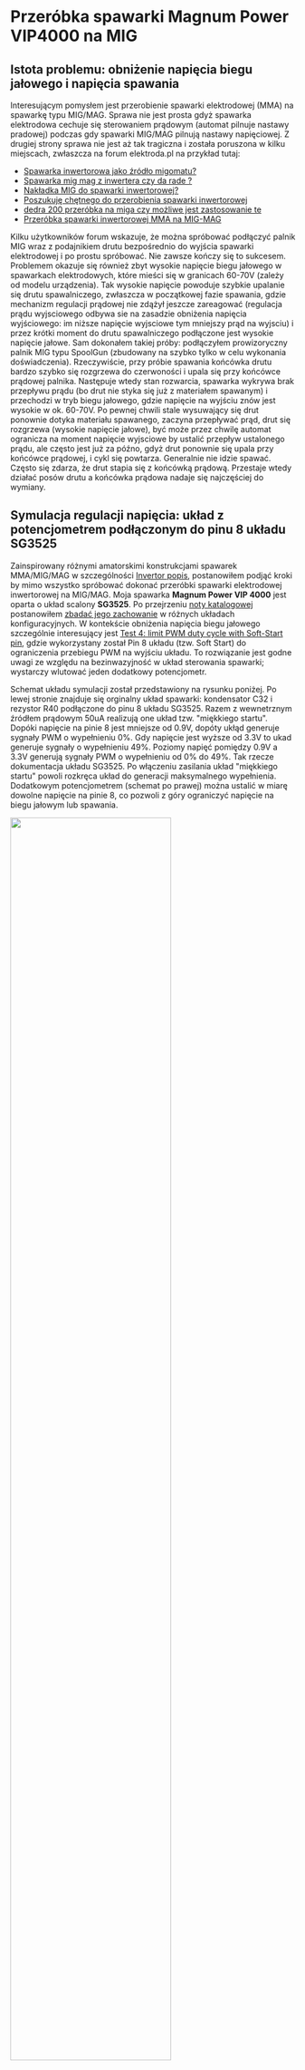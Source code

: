 # Przeróbka spawarki Magnum Power VIP4000 na MIG

## Istota problemu: obniżenie napięcia biegu jałowego i napięcia spawania

Interesującym pomysłem jest przerobienie spawarki elektrodowej (MMA) na spawarkę typu MIG/MAG. Sprawa nie jest prosta gdyż spawarka
elektrodowa cechuje się sterowaniem prądowym (automat pilnuje nastawy pradowej) podczas gdy spawarki MIG/MAG pilnują nastawy napięciowej.
Z drugiej strony sprawa nie jest aż tak tragiczna i została poruszona w kilku miejscach, zwłaszcza na forum elektroda.pl na przykład
tutaj:

 * [Spawarka inwertorowa jako źródło migomatu?](https://www.elektroda.pl/rtvforum/topic688745.html)
 * [Spawarka mig mag z inwertera czy da rade ? ](https://www.elektroda.pl/rtvforum/topic1481430.html)
 * [Nakładka MIG do spawarki inwertorowej?](https://www.elektroda.pl/rtvforum/topic2955459.html)
 * [Poszukuję chętnego do przerobienia spawarki inwertorowej](https://www.elektroda.pl/rtvforum/topic2409633.html)
 * [dedra 200 przeróbka na miga czy możliwe jest zastosowanie te](https://www.elektroda.pl/rtvforum/topic959926.html)
 * [Przeróbka spawarki inwertorowej MMA na MIG-MAG](https://forum.elportal.pl/viewtopic.php?t=13849)

Kilku użytkowników forum wskazuje, że można spróbować podłączyć palnik MIG wraz z podajnikiem drutu bezpośrednio
do wyjścia spawarki elektrodowej i po prostu spróbować. Nie zawsze kończy się to sukcesem. Problemem okazuje się
również zbyt wysokie napięcie biegu jałowego w spawarkach elektrodowych, które mieści się w granicach 60-70V (zależy od
modelu urządzenia).
Tak wysokie napięcie powoduje szybkie upalanie się drutu spawalniczego, zwłaszcza w początkowej fazie spawania,
gdzie mechanizm regulacji prądowej nie zdążył jeszcze zareagować (regulacja prądu wyjsciowego odbywa sie na zasadzie
obniżenia napięcia wyjściowego: im niższe napięcie wyjsciowe tym mniejszy prąd na wyjsciu) i przez krótki moment do
drutu spawalniczego podłączone jest wysokie napięcie jałowe.
Sam dokonałem takiej próby: podłączyłem prowizoryczny palnik MIG typu SpoolGun (zbudowany na szybko tylko w celu wykonania doświadczenia).
Rzeczywiście, przy próbie spawania końcówka drutu bardzo szybko się rozgrzewa do czerwoności i upala się przy końcówce prądowej
palnika. Następuje wtedy stan rozwarcia, spawarka wykrywa brak przepływu prądu (bo drut nie styka się już
z materiałem spawanym) i przechodzi w tryb biegu jałowego, gdzie napięcie na wyjściu znów jest wysokie w ok. 60-70V. Po pewnej
chwili stale wysuwający się drut ponownie dotyka materiału spawanego, zaczyna przepływać prąd, drut się rozgrzewa (wysokie napięcie
jałowe), być może przez chwilę automat ogranicza na moment napięcie wyjsciowe by ustalić przepływ ustalonego prądu, ale często
jest już za późno, gdyż drut ponownie się upala przy końcówce prądowej, i cykl się powtarza. Generalnie nie idzie spawać.
Często się zdarza, że drut stapia się z końcówką prądową. Przestaje wtedy działać posów drutu a końcówka prądowa nadaje się
najczęściej do wymiany.

## Symulacja regulacji napięcia: układ z potencjometrem podłączonym do pinu 8 układu SG3525

Zainspirowany różnymi amatorskimi konstrukcjami spawarek MMA/MIG/MAG w szczególności [Invertor popis](https://github.com/wmarkow/sandbox/blob/master/inverter-welder/concepts/09_mma_mig_mag/invertor_popis.pdf),
postanowiłem podjąć kroki by mimo wszystko spróbować dokonać przeróbki spawarki elektrodowej inwertorowej na MIG/MAG. Moja spawarka **Magnum Power VIP 4000** jest
oparta o układ scalony **SG3525**. Po przejrzeniu [noty katalogowej](https://github.com/wmarkow/sandbox/blob/master/inverter-welder/elements/sg3525/SG1525.pdf) postanowiłem [zbadać jego zachowanie](https://github.com/wmarkow/sandbox/blob/master/inverter-welder/elements/sg3525/tests/README.md) w różnych układach konfiguracyjnych.
W kontekście obniżenia napięcia biegu jałowego szczególnie interesujący jest [Test 4: limit PWM duty cycle with Soft-Start pin](https://github.com/wmarkow/sandbox/blob/master/inverter-welder/elements/sg3525/tests/Test4/README.md),
gdzie wykorzystany został Pin 8 układu (tzw. Soft Start) do ograniczenia przebiegu PWM na wyjściu układu. To rozwiązanie jest godne uwagi ze względu na bezinwazyjność w układ sterowania spawarki; wystarczy wlutować jeden dodatkowy potencjometr. 

Schemat układu symulacji został przedstawiony na rysunku poniżej. Po lewej stronie znajduje się
orginalny układ spawarki: kondensator C32 i rezystor R40 podłączone do pinu 8 układu SG3525. Razem
z wewnetrznym źródłem prądowym 50uA realizują one układ tzw. "miękkiego startu". Dopóki napięcie
na pinie 8 jest mniejsze od 0.9V, dopóty ukłąd generuje sygnały PWM o wypełnieniu 0%. Gdy napięcie
jest wyższe od 3.3V to ukad generuje sygnały o wypełnieniu 49%. Poziomy napięć pomiędzy 0.9V a 3.3V
generują sygnały PWM o wypełnieniu od 0% do 49%. Tak rzecze dokumentacja układu SG3525. Po włączeniu
zasilania układ "miękkiego startu" powoli rozkręca układ do generacji maksymalnego wypełnienia.
Dodatkowym potencjometrem (schemat po prawej) można ustalić w miarę dowolne napięcie na pinie 8, 
co pozwoli z góry ograniczyć napięcie na biegu jałowym lub spawania. 

<img src="https://raw.githubusercontent.com/wmarkow/sandbox/master/inverter-welder/concepts/08_magnum_power_vip_4000/improvements/02/pin8_potentiometer_sim_sch.png" width="75%" >

Symulacja pokazuje wpływ takiego rozwiązania na układ "miękkiego
startu". Wykres napięć w obu przypadkach (bez modyfikcji kolor zielony i z modyfikacją kolor niebieski) poniżej:

<img src="https://raw.githubusercontent.com/wmarkow/sandbox/master/inverter-welder/concepts/08_magnum_power_vip_4000/improvements/02/pin8_potentiometer_sim_result.png" width="75%" >

pokazuje, że modyfikacja spowalnia rozruch urządzenia prawie dwukrotnie (na maksymalnym ustawieniu potencjometru):
* bez modyfikacji układ osiąga PWM 49% (napięcie 3.3V) po około 45ms. Kondensator ładuje się liniowo ze źródła prądowego.
* z modyfikacją układ osiąga PWM 49% (napięcie 3.3V) po około 75ms. Ponadto obecność potencjometru zmienia charakterystykę ładowania
kondensatora z liniowej na wykładniczą.

Wydaje mi się, że takie spowolnienie nie ma negatywnego wpływu na pracę urządzenia. Gorzej by było,
gdyby modyfikacja przyspieszyła rozruch.


## Próba z potencjometrem podłączonym do pinu 8 układu SG3525

Zmontowany układ pomiarowy wygląda tak:

<img src="https://raw.githubusercontent.com/wmarkow/sandbox/master/inverter-welder/concepts/08_magnum_power_vip_4000/improvements/02/setup.jpg" width="75%" >

Na zdjęciu widać podlutowany odpowiednio potencjometr (wartość 88k zmierzona miernikiem), zaciski prądowe, multimetr i ... podłączoną do zacisków żarówkę.
Żarówka wstępnie obciąża układ względnie niską rezystancją. Występuje na niej napięcie ok 61V i przepływa
przez nią prąd ok 50mA (przy potencjometrze ustawionym na wartość maksymalną) [^1]. Bez tej żarówki napięcie wyjściowe na zaciskach jest mniej więcej stałe i wynosi około
62V bez wględu na wartość nastawy potencjometru. Innymi słowy wartość wypełnienia generowanego sygnału PWM się zmienia, ale napięcie
na wyjściu **wskazywane multimetrem** (to jest ważne) jest stałe. Okazuje się, że spawarka w obwodzie wyjściowym
ma kondensatory, które są ładowane ze źródła. Wyjście spawarki jest już "wstępnie obciążone" dzielnikiem
rezystancyjnym (o wartości 23.4k) służącym do pomiaru napięcia wyjściowego i wykrywania stanu zwarcia elektrody.
Ten dzielnik rezystancyjny powoduje powolne rozładowanie kondensatorów wyjściowych, dlatego napięcie wskazywane
przez multimer jest mniej więcej stałe bez względu na wartość wypełnienia sygnału PWM; napięcie zauważalnie maleje dopiero przy niskich
wypełnieniach PWM. Podłączona żarówka ma za zadanie wstępnie obciążyć układ małą rezystancją (małą w porównaniu
z dzielnikiem napięcia ale wysoką od rezystancji łuku spawalniczego), co spowoduje szybsze rozładowanie kondensatorów i multimetr "zauważy" spadek napięcia
wyjściowego.
  
Nastawę potencjometru określiłem sobie w godzinach, zgodną z tarczą wskazówek zegarka, jak na zdjęciu poniżej:

<img src="https://raw.githubusercontent.com/wmarkow/sandbox/master/inverter-welder/concepts/08_magnum_power_vip_4000/improvements/02/potentiometer.jpg" width="25%" >

Wyniki pomiarów znajdują się w tabelce poniżej:

 | Nastawa potencjometru [h] | Zmierzone napięcie wyjściowe przy rozłączonej żarówce [V] | Zmierzone napięcie wyjściowe przy załączonej żarówce [V]| Zmierzone napięcie na potencjometrze [V]| Zmierzona oporność na potencjometrze [kOhm]| Obliczony PWM [%]| Obliczone napięcie wyjściowe [V]|
 |---|---|---|---|---|---|---|
 |   max | 61.9 | 60.4 | 3.7 | 88.5 | 49 | 62 |
 |    15 | 61.4 | 59.5 | 3.1 | 74.6 | 45 | 57 |
 |    12 | 59.8 | 53.7 | 1.8 [^2] | 39.6 | 18 | 23 |
 |    11 | 59.7 | 52.4 | 1.5 | 34.0 | 12 | 15 |
 | 11/10 | 20.0 |  8.9 | 1.2 | 27.8 |  6 |  8 |
 |    10 | 10.0 |  0.0 | 0.9 | 19.9 |  0 |  0 |
 |     9 | 10.0 |  0.0 | 0.6 | 11.5 |  0 |  0 |
 |   min | 10.0 |  0.0 | 0.0 |  |  0 |  0 |

Potencjometr okazuje się działać ale jednak nieliniowo. Bardzo łatwo jest zbić napięcie do zmierzonej wartości około 45V. Później
dalsza minimalna zmiana nastawy skutkuje szybkim spadkiem napięcia do 0V. Udało mi się uzyskać zmierzone napięcie wyjściowe
35V a potencjometr był ustawiony wtedy na 27.5k (nastawa gdzieś pomiędzy godziną 10 a 11).

Nadmienię jeszcze raz fakt pomiaru napięcia multimetrem. Przy rozłączonej żarówce multimetr nie zauważa zbytniego spadku napięcia
wyjściowego. Jest to spowodowane obecnością dużej wstępnej rezystancji obciążającej (23.4k) układ i powodującej
powolne rozładowywanie kondensatorów wyjsciowych. Przy załączonej żarówce o oporności około nieco ponad 1k multimetr
łatwiej zauważa spadek napięcia wyjściowego. Jednak ten pomiar multimetrem równiez należy traktować tylko jako **pomiar
orientacyjny!** Prawdziwa wartość napięcia ujawnia się dopiero podczas procesu spawania, gdzie rezystancja obciążenia jest
na prawdę niska i prawie bliska rezystancji zwarciowej. Dlatego w tabelce powyżej zamieściłem kolumny pomocnicze:
* **PWM** zawierającą wyliczoną - na podstawie napięcia na pinie 8 układu SG3525 - wartośc wypełnienia genarowanych
sygnałów PWM. Wartość 49% oznacza generowanie maksymalnego napięcia (ok. 62V), wartość 0% oznacza minimalne
napięcie na wyjściu (ok 0V).
* **Obliczone napięcie wyjściowe** - wyznaczone na podstawie wartości wypełnienia **PWM**. Wartość tego napięcia
należałoby traktować jako wyrocznię, gdyż ta wartość ujawnia się podczas procesu spawania.

Widać, że regulacja napięcia biegu jałowego działa. Trzeba by wykonać próbę spawania. Aby polepszyć zakres
regulacyjny potencjometru, proponuję zamienić go na opornik około 33k połączony szeregowo z potencjometrem 
o wartości ok. 56k. Powinno być wtedy możliwe bardziej selektywne regulowanie napięcia biegu jałowego w zakresie ok. 15V-60V.
Warto by było przeprowadzić test ze zmniejszoną opornością obciążenia wstępnego (żarówki). W przeprowadzonym teście żarówka miała opór
ciut większy od 1k, być może warto by było zastosować tutaj jakiś rezystor dużej mocy o oporności np. 200 Ohm?

Ciekawostką jest fakt, że przy rozłączonej żarówce i napięciu na pinie 8 mniejszym od 0.9V, napięcie zmierzone na wyjściu spawarki jest 10V.
Dopiero przy załączonej żarówce spada do 0V.

## Pierwsze testowe spoiny

Na potrzeby testu zbudowałem prowizoryczny uchywt typu spool-gun:
<img src="https://raw.githubusercontent.com/wmarkow/sandbox/master/inverter-welder/concepts/08_magnum_power_vip_4000/improvements/02/simple_spoolgun.jpg" width="75%" >

Jest bardzo nieporęczny ale daje radę podczas testów. W skład konstrukcji wchodzą:
* końcówka palnika wraz z końcówką prądową przymontowane taśmą do długiej na ok. 40cm pilśniowej listwy. Do tej końcówki bezpośrednio
jest "zapięty" uchwyt elektrodowy podłączony do zacisku masowego spawarki, gdyż spawanie odbywa się z użyciem drutu proszkowego, gdzie producent zaleca,
że drut musi być podpięty do zacisku masowego. 
* podajnik drutu zrobiony z silnika krokowego NEMA 17 i ekstrudera filamentu od drukarki 3D. Silnik krokowy zapewnia odpowiedni posuw drutu. Ekstruder posiada
koło zębate (założone bezpośrednio na wał silnika) oraz element dociskowy z małego łożyska. Generalnie okazuje się to działać poprawnie. Minusem rozwiązania
jest zbyt duża waga silnika zwiększająca ciężar całego uchwytu.
* szpulka z drutem założona bezpośrednio na wkręconą w pilśniowa listwę śrubę M8. Szpulka zabezpieczona jest przed wypadnięciem nakrętką M8.
* wyłącznik krańcowym służy jako włącznik podajnika drutu
* Arduino UNO wraz z "nakładką CNC" reaguje na naciśnięcie wyłącznika krańcowego i steruje wtedy silnikiem krokowym
* potencjometr zamontowany do "nakładki CNC" służący do regulacji szybkości posuwu drutu w zakresie od 0 do 200 cm/min. 

Pierwsze próby pięciu spoin na zdjęciach poniżej. Generalnie zaczynałem od minimalnej nastawy napięcia 35V (uwaga: wartość zmierzona multimetrem - traktować tylko orientacyjnie ze względu na niedostatecznie niską
rezystancję żarówki) i minimalnej nastway prądu 100A.
Prędkość wysuwu drutu szybko ustawiłem na 200cm/min, gdyż przy mniejszych wartościach wysuwu wychodziły tylko poprzerywane krople (z prawej strony
zdjęć). Próba numer 1 okazała się mieć za niskie napięcie lub za niski prąd. Przy próbce 2 już zwiększyłem nastawę prądu do 140A. Nastawy
napięcia niestety nie zanotowałem. Generalnie przy kolejnych próbach zacząłem zwiększać nastawy prądu i napięcia,
aż przy próbce numer 4 i 5 spoina zaczęła się wtapiać w materiał podstawowy. Z lewej strony nieudolnie wspawana nakrętka.

<img src="https://raw.githubusercontent.com/wmarkow/sandbox/master/inverter-welder/concepts/08_magnum_power_vip_4000/improvements/02/welding_1a.jpg" width="75%" >
<img src="https://raw.githubusercontent.com/wmarkow/sandbox/master/inverter-welder/concepts/08_magnum_power_vip_4000/improvements/02/welding_1b.jpg" width="75%" >


## Kolejne testowe spoiny

Po pierwszych próbach testowych ponownie obejrzałem filmik na Youtube [How NOT TO Weld: Most Common MIG Welding Mistakes](https://www.youtube.com/watch?v=Xod-ByrxHg4), 
objaśniający podstawowe typy błędów w spawaniu MIG. Skupiłem się na prędkości wysuwu drutu spawalniczego. Optymalną prędkością na filmiku była 200 cali/min (czyli ok 500 cm/min),
podczas gdy ja używałem tylko 200 cm/min. Zmodyfikowałem program Arduino i już pseudo spool-gun był gotowy do pracy z wysuwem drutu w zakresie 0-500 cm/min.
Zdjęcia spoin testowych poniżej:

<img src="https://raw.githubusercontent.com/wmarkow/sandbox/master/inverter-welder/concepts/08_magnum_power_vip_4000/improvements/02/welding_2a.jpg" width="75%" >
<img src="https://raw.githubusercontent.com/wmarkow/sandbox/master/inverter-welder/concepts/08_magnum_power_vip_4000/improvements/02/welding_2b.jpg" width="75%" >

Prąd spawania ustawiłem na 200A (maksymalna nastawa spawarki) a napięcie biegu jałowego ograniczone zostało potencjometrem
do poziomu 55V (uwaga: wartość zmierzona multimetrem - traktować tylko orientacyjnie ze względu na niedostatecznie niską
rezystancję żarówki). Obliczona wartość napięcia wyjściowego dla tej nastawy - według tabelki powyżej - byłaby około 30V. Tym razem spoiny wyglądaja dużo lepiej. Widać wtopienie w materiał podstawowy. Próby 1 i 2 szły bez problemu.
W próbie 3 postanowiłem zmniejszyć nastawę prądu do 100A i zacząłem odczuwać odpychanie uchwytu od materiału podstawowego.
Prawdopodobnie zbyt niski prąd nie nadążał topić drutu wysuwanego z tak dużą prędkością. Średnia długość spoin na zdjęciach
to około 3-4 cm. Funkcja anti-stick spawarki wydawała się nie mieć negatywnego wpływu na proces spawania; na razie nie widzę 
potrzeby rozłączania tego mechanizmu podczas spawania MIG.

## Symulacja regulacji napięcia: układ ze sprzężeniem zwrotnym podłączony do pinu 8 układu SG3525

Ciekawy układ regulacji napięcia wyjściowego został przytoczony w [tym poście na forum](https://www.elektroda.pl/rtvforum/viewtopic.php?p=19978221#19978221).
Schemat zaczerpnięty prawdopodobnie z rosyjskojęzycznej strony Internetu:

<img src="https://raw.githubusercontent.com/wmarkow/sandbox/master/inverter-welder/concepts/08_magnum_power_vip_4000/improvements/02/pin8_loopback_original_sch.jpg" width="50%" >

Kilka słów wyjasnienia:
* zaciski K+ i K- to najprawdopodobniej zaciski wyjściowe spawarki
* potencjometr 10k służy do nastawy napięcia wyjściowego
* przełącznik MMA/MIG-MAG służy do przełączania sterownika w tryb MMA lub MIG-MAG
* przekaźnik na dole po lewej jest załączany przyciskiem w uchwycie MIG. W stanie normalnym przycisk nie jest wciśnięty
(nie ma spawania) i wyjście przekaźnika zwiera pin 8 układu SG3525 do masy i napięcie na wyjściu spawarki jest 0V. Po wciśnięciu
przycisku w uchwycie (rozpoczęcie procesu spawania) przekaźnik się załącza i odcina pin 8 od masy, następuje włączenie napięcia
spawania.
* optoizolator PC817 zapewnia izolację galwaniczna pomiędzy obwodem spawania a obwodem sterowania SG3525, a jednocześnie steruje
napięciem na pinie 8

Przygotowałem symulację tego układu w programie LTSpice. Schemat układu jest następujący:

<img src="https://raw.githubusercontent.com/wmarkow/sandbox/master/inverter-welder/concepts/08_magnum_power_vip_4000/improvements/02/pin8_loopback_sim_sch.png" width="75%" >

Symulacja układu polega na wymuszonej zmianie napięcia spawania w zakresie od 0 do 60V i obserwacji jej wpływu na napięcie pinu 8.
Wynik symulacji przedstawia sie następująco:

<img src="https://raw.githubusercontent.com/wmarkow/sandbox/master/inverter-welder/concepts/08_magnum_power_vip_4000/improvements/02/pin8_loopback_sim_result.png" width="75%" >

Analiza:
* potencjometr nastawy napięcia ustawiony w pozycji środkowej (nastawa na 30V)
* jeżeli napięcie spawania spadnie poniżej ok. 29V to napięcie na pinie 8 jest 5V, co spowoduje generowanie sygnałów
PWM o wypełnieniu 49% i wzrost napięcia wyjściowego w kierunku wartości maksymalnej 60V
* jeżeli napięcie spawania wzrośnie powyżej ok. 29V to napięcie na pinie 8 jest 0V, co spowoduje generowanie sygnałów
PWM o wypełnieniu 0% i spadek napięcia wyjściowego w kierunku wartości minimalnej 0V
* w układzie wystepuje sprzężenie zwrotne, które dąży do ustabilizowania napięcia na zadanym poziomie
* stabilizacja napięcia jest raczej dwustabilna: albo spawarka podaje napięcie maksymalne albo minimalne. Takie cykliczne
zmiany stabilizują napięcie wyjściowe na średnim zadanym poziomie. Nasuwa się pytanie czy taki dwustabilny tryb pracy jest
dobry dla procesu spawania lub spawarki. Można przecież wysterować pin 8 napięciem pośrednim (np. 2.5V) co wygeneruje
pośrednie napięcie spawania.
* na powyższym wykresie tego nie widać, ale regulacja napięcia wyjściowego jest w zakresie od 20 do 40V.

Powyższego układu nie testowałem w praktyce. Tylko zasymulowałem jego działanie.

## Ciekawostka:
* test z wyłączoną żarówką
  * wyłączyć spawarkę
  * upewnić się, że żarówka jest wykręcona
  * upewnić się, że potencjometr biegu jałowego jest ustawiony w pozycję maksymalną (czyli nie działa ograniczanie napięcia biegu jałowego)
  * włączyć spawarkę
  * zmierzyć miernikiem napięcie na zaciskach wyjściowych: u mnie było ono 61V
* test z włączoną żarówką
  * wyłączyć spawarkę
  * upewnić się, że żarówka jest wkręcona
  * upewnić się, że potencjometr biegu jałowego jest ustawiony w pozycję maksymalną (czyli nie działa ograniczanie napięcia biegu jałowego)
  * włączyć spawarkę
  * zmierzyć miernikiem napięcie na zaciskach wyjściowych: u mnie było ono 0V!
  * wykręcić żarówkę (żeby nie obciążać nią wyjścia spawarki)
  * wkręcić żarówkę ponownie
  * zmierzyć miernikiem napięcie na zaciskach wyjściowych: teraz było ono 61V!
 
Wygląda, jakby układ spawarki wykrywał, że podczas jej uruchomienia było podłączone jakieś obciążenie; w takim przypadku - prawdopodobnie - układ SG3225 jest w stanie
zamknięcia (odcięcia) i generuje on sygnał PWM o zerowym wypełnieniu. Być może jest to jakieś dodatkowe zabezpieczenie. W tym konkretnym przypadku, żadne diody sygnałowe
na panelu urządzenia nie były zapalone.

[^1]: Co by wskazywało, że opór podłączonej żarówki jest 1.22k
[^2]: Napięcie na potencjometrze jest jednocześnie napięciem na pinie 8 układu SG3525. Napięcie 1.8V generuje
sygnał PWM o wypełnieniu około 18%, co powinno generować napięcie 22V. Tymczasem multimetr wskazuje zawyżone napięcie 53.7V.
Być może oporność żarówki 1.22k jest jeszcze zbyt duża i wyjście spawarki nie jest dostatecznie szybko rozładowywane?
